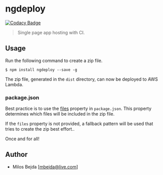 # ngdeploy

[![Codacy Badge](https://api.codacy.com/project/badge/Grade/82adc96394e7482cb972da5db33e3818)](https://www.codacy.com/app/not-milos-bejda/Frontend?utm_source=github.com&utm_medium=referral&utm_content=NGDeployio/Frontend&utm_campaign=badger)

> Single page app hosting with CI.


## Usage

Run the following command to create a zip file.

```
$ npm install ngdeploy --save -g 
```

The zip file, generated in the `dist` directory, can now be deployed to AWS Lambda.

### package.json

Best practice is to use the [files](https://docs.npmjs.com/files/package.json#files) property
in `package.json`. This property determines which files will be included in the zip file.

If the `files` property is not provided, a fallback pattern will be used that tries to create
the zip best effort..

Once and for all! 

## Author

- Milos Bejda [<mbejda@live.com>]
